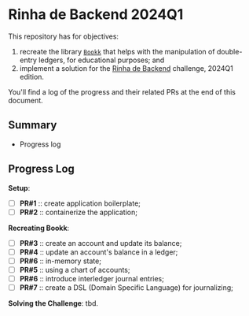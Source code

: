 # Rinha de Backend 2024Q1

This repository has for objectives:
1) recreate the library [`Bookk`](https://github.com/rwillians/book)
   that helps with the manipulation of double-entry ledgers, for
   educational purposes; and
2) implement a solution for the [Rinha de Backend](#todo) challenge,
   2024Q1 edition.

You'll find a log of the progress and their related PRs at the end of
this document.


## Summary

* Progress log


## Progress Log

**Setup**:
- [ ] **PR#1** :: create application boilerplate;
- [ ] **PR#2** :: containerize the application;

**Recreating Bookk**:
- [ ] **PR#3** :: create an account and update its balance;
- [ ] **PR#4** :: update an account's balance in a ledger;
- [ ] **PR#6** :: in-memory state;
- [ ] **PR#5** :: using a chart of accounts;
- [ ] **PR#6** :: introduce interledger journal entries;
- [ ] **PR#7** :: create a DSL (Domain Specific Language) for journalizing;

**Solving the Challenge**: tbd.
